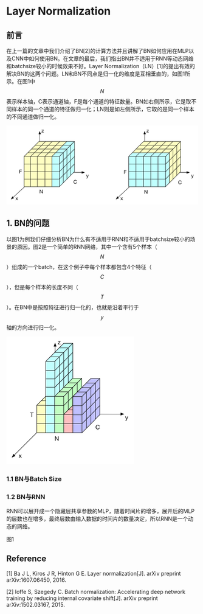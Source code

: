 # Layer Normalization

## 前言

在上一篇的文章中我们介绍了BN\[2\]的计算方法并且讲解了BN如何应用在MLP以及CNN中如何使用BN。在文章的最后，我们指出BN并不适用于RNN等动态网络和batchsize较小的时候效果不好。Layer Normalization（LN）\[1\]的提出有效的解决BN的这两个问题。LN和BN不同点是归一化的维度是互相垂直的，如图1所示。在图1中$$N$$表示样本轴，C表示通道轴，F是每个通道的特征数量。BN如右侧所示，它是取不同样本的同一个通道的特征做归一化；LN则是如左侧所示，它取的是同一个样本的不同通道做归一化。

![](/assets/LN_1.png)

## 1. BN的问题

以图1为例我们仔细分析BN为什么有不适用于RNN和不适用于batchsize较小的场景的原因。图2是一个简单的RNN网络，其中一个含有5个样本（$$N$$）组成的一个batch，在这个例子中每个样本都包含4个特征（$$C$$），但是每个样本的长度不同（$$T$$）。在BN中是按照特征进行归一化的，也就是沿着平行于$$y$$轴的方向进行归一化。

![](/assets/LN_2.png)

### 1.1 BN与Batch Size



### 1.2 BN与RNN

RNN可以展开成一个隐藏层共享参数的MLP，随着时间片的增多，展开后的MLP的层数也在增多，最终层数由输入数据的时间片的数量决定，所以RNN是一个动态的网络。

图1

## Reference

\[1\] Ba J L, Kiros J R, Hinton G E. Layer normalization\[J\]. arXiv preprint arXiv:1607.06450, 2016.

\[2\] Ioffe S, Szegedy C. Batch normalization: Accelerating deep network training by reducing internal covariate shift\[J\]. arXiv preprint arXiv:1502.03167, 2015.

